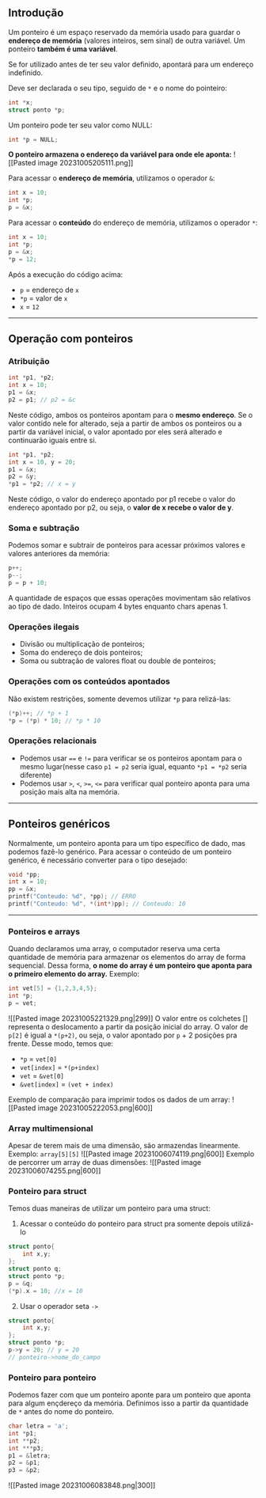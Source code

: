 ## Introdução
Um ponteiro é um espaço reservado da memória usado para guardar o **endereço de memória** (valores inteiros, sem sinal) de outra variável. Um ponteiro **também é uma variável**.

Se for utilizado antes de ter seu valor definido, apontará para um endereço indefinido.

Deve ser declarada o seu tipo, seguido de `*` e o nome do pointeiro:
``` c
int *x;
struct ponto *p;
```

Um ponteiro pode ter seu valor como NULL:
``` c
int *p = NULL;
```

**O ponteiro armazena o endereço da variável para onde ele aponta:**
![[Pasted image 20231005205111.png]]

Para acessar o **endereço de memória**, utilizamos o operador `&`:
``` c
int x = 10;
int *p;
p = &x;
```

Para acessar o **conteúdo** do endereço de memória, utilizamos o operador `*`:
``` c
int x = 10;
int *p;
p = &x;
*p = 12;
```
Após a execução do código acima:
- `p` = endereço de `x`
- `*p` = valor de `x`
- `x` = `12`
___
## Operação com ponteiros
### Atribuição
``` c
int *p1, *p2;
int x = 10;
p1 = &x;
p2 = p1; // p2 = &c
```
Neste código, ambos os ponteiros apontam para o **mesmo endereço**. Se o valor contido nele for alterado, seja a partir de ambos os ponteiros ou a partir da variável inicial, o valor apontado por eles será alterado e continuarão iguais entre si.

``` c
int *p1, *p2;
int x = 10, y = 20;
p1 = &x;
p2 = &y;
*p1 = *p2; // x = y
```
Neste código, o valor do endereço apontado por p1 recebe o valor do endereço apontado por p2, ou seja, o **valor de x recebe o valor de y**.
### Soma e subtração
Podemos somar e subtrair de ponteiros para acessar próximos valores e valores anteriores da memória:
``` c
p++;
p--;
p = p + 10;
```
A quantidade de espaços que essas operações movimentam são relativos ao tipo de dado. Inteiros ocupam 4 bytes enquanto chars apenas 1.
### Operações ilegais
- Divisão ou multiplicação de ponteiros;
- Soma do endereço de dois ponteiros;
- Soma ou subtração de valores float ou double de ponteiros;
### Operações com os conteúdos apontados
Não existem restrições, somente devemos utilizar `*p` para relizá-las:
``` c
(*p)++; // *p + 1
*p = (*p) * 10; // *p * 10
```

### Operações relacionais
- Podemos usar `==` e `!=` para verificar se os ponteiros apontam para o mesmo lugar(nesse caso `p1 = p2` seria igual, equanto `*p1 = *p2` seria diferente)
- Podemos usar `>`, `<`, `>=`, `<=` para verificar qual ponteiro aponta para uma posição mais alta na memória.
___
## Ponteiros genéricos
Normalmente, um ponteiro aponta para um tipo específico de dado, mas podemos fazê-lo genérico. Para acessar o conteúdo de um ponteiro genérico, é necessário converter para o tipo desejado:
``` c
void *pp;
int x = 10;
pp = &x;
printf("Conteudo: %d", *pp); // ERRO
printf("Conteudo: %d", *(int*)pp); // Conteudo: 10
```
___
### Ponteiros e arrays
Quando declaramos uma array, o computador reserva uma certa quantidade de memória para armazenar os elementos do array de forma sequencial. Dessa forma, **o nome do array é um ponteiro que aponta para o primeiro elemento do array.**
Exemplo:
``` c
int vet[5] = {1,2,3,4,5};
int *p;
p = vet;
```
![[Pasted image 20231005221329.png|299]]
O valor entre os colchetes [] representa o deslocamento a partir da posição inicial do array. O valor de `p[2]` é igual a `*(p+2)`, ou seja, o valor apontado por `p` + 2 posições pra frente.
Desse modo, temos que:
- `*p` = `vet[0]`
- `vet[index]` = `*(p+index)`
- `vet` = `&vet[0]`
- `&vet[index]` = `(vet + index)`

Exemplo de comparação para imprimir todos os dados de um array:
![[Pasted image 20231005222053.png|600]]
### Array multimensional
Apesar de terem mais de uma dimensão, são armazendas linearmente. Exemplo:
`array[5][5]`
![[Pasted image 20231006074119.png|600]]
Exemplo de percorrer um array de duas dimensões:
![[Pasted image 20231006074255.png|600]]
### Ponteiro para struct
Temos duas maneiras de utilizar um ponteiro para uma struct:
1. Acessar o conteúdo do ponteiro para struct pra somente depois utilizá-lo
``` c
struct ponto{
	int x,y;
};
struct ponto q;
struct ponto *p;
p = &q;
(*p).x = 10; //x = 10
```
2. Usar o operador seta `->`
``` c
struct ponto{
	int x,y;
};
struct ponto *p;
p->y = 20; // y = 20
// ponteiro->nome_do_campo
```
### Ponteiro para ponteiro
Podemos fazer com que um ponteiro aponte para um ponteiro que aponta para algum ençdereço da memória. Definimos isso a partir da quantidade de `*` antes do nome do ponteiro.
```c
char letra = 'a';
int *p1;
int **p2;
int ***p3;
p1 = &letra;
p2 = &p1;
p3 = &p2;
```
![[Pasted image 20231006083848.png|300]]

